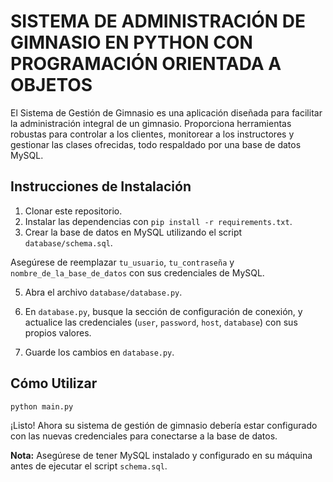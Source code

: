 # SISTEMA DE ADMINISTRACIÓN DE GIMNASIO EN PYTHON CON PROGRAMACIÓN ORIENTADA A OBJETOS

El Sistema de Gestión de Gimnasio es una aplicación diseñada para facilitar la administración integral de un gimnasio.
Proporciona herramientas robustas para controlar a los clientes, monitorear a los instructores y gestionar las clases ofrecidas,
todo respaldado por una base de datos MySQL.

## Instrucciones de Instalación

1. Clonar este repositorio.
2. Instalar las dependencias con `pip install -r requirements.txt`.
3. Crear la base de datos en MySQL utilizando el script `database/schema.sql`.

Asegúrese de reemplazar `tu_usuario`, `tu_contraseña` y `nombre_de_la_base_de_datos` con sus credenciales de MySQL.

5. Abra el archivo `database/database.py`.

6. En `database.py`, busque la sección de configuración de conexión, y actualice las credenciales (`user`, `password`, `host`, `database`) con sus propios valores.

7. Guarde los cambios en `database.py`.

## Cómo Utilizar

```bash
python main.py
```
¡Listo! Ahora su sistema de gestión de gimnasio debería estar configurado con las nuevas credenciales para conectarse a la base de datos.

**Nota:** Asegúrese de tener MySQL instalado y configurado en su máquina antes de ejecutar el script `schema.sql`.
